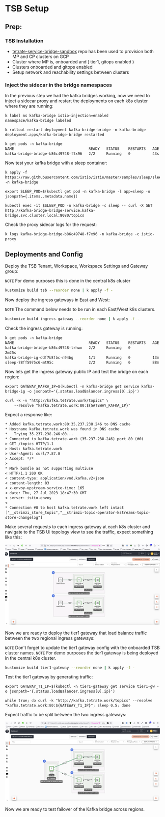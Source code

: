 # TSB Setup

## Prep:

### TSB Installation

- [tetrate-service-bridge-sandbox](https://github.com/tetrateio/tetrate-service-bridge-sandbox) repo has been used to provision both MP and CP clusters on GCP
- Cluster where MP is, onboarded and ( tier1, gitops enabled )
- Clusters onboarded and gitops enabled
- Setup network and reachability settings between clusters

### Inject the sidecar in the bridge namespaces

In the previous step we had the kafka bridges working, now we need to inject a sidecar proxy and restart the deployments on each k8s cluster where they are running:

```shell
k label ns kafka-bridge istio-injection=enabled
namespace/kafka-bridge labeled
```

```shell
k rollout restart deployment kafka-bridge-bridge -n kafka-bridge
deployment.apps/kafka-bridge-bridge restarted
```

```shell
k get pods -n kafka-bridge
NAME                                  READY   STATUS    RESTARTS   AGE
kafka-bridge-bridge-b86c49748-f7x96   2/2     Running   0          43s
```

Now test your kafka bridge with a sleep container:

```shell
k apply -f https://raw.githubusercontent.com/istio/istio/master/samples/sleep/sleep.yaml -n kafka-bridge
```

```shell
export SLEEP_POD=$(kubectl get pod -n kafka-bridge -l app=sleep -o jsonpath={.items..metadata.name})
```

```shell
kubectl exec -it $SLEEP_POD -n kafka-bridge -c sleep -- curl -X GET http://kafka-bridge-bridge-service.kafka-bridge.svc.cluster.local:8080/topics
```

Check the proxy sidecar logs for the request:

```shell
k logs kafka-bridge-bridge-b86c49748-f7x96 -n kafka-bridge -c istio-proxy
```

## Deployments and Config

Deploy the TSB Tenant, Workspace, Workspace Settings and Gateway group:

`NOTE` For demo purposes this is done in the central k8s cluster

```bash
kustomize build tsb --reorder none | k apply -f -
```

Now deploy the ingress gateways in East and West:

`NOTE` The command below needs to be run in each East/West k8s clusters.

```bash
kustomize build ingress-gateway --reorder none | k apply -f -
```

Check the ingress gateway is running:

```shell
k get pods -n kafka-bridge
NAME                                  READY   STATUS    RESTARTS   AGE
kafka-bridge-bridge-b86c49748-lrhwn   2/2     Running   0          2m25s
kafka-bridge-ig-ddf7b8fbc-n94bg       1/1     Running   0          13m
sleep-78ff5975c6-mt95c                2/2     Running   0          88m
```

Now lets get the ingress gateway public IP and test the bridge on each region:

```shell
export GATEWAY_KAFKA_IP=$(kubectl -n kafka-bridge get service kafka-bridge-ig -o jsonpath='{.status.loadBalancer.ingress[0].ip}')
```

```shell
curl -k -v "http://kafka.tetrate.work/topics" \
    --resolve "kafka.tetrate.work:80:${GATEWAY_KAFKA_IP}"
```

Expect a response like:

```shell
* Added kafka.tetrate.work:80:35.237.238.246 to DNS cache
* Hostname kafka.tetrate.work was found in DNS cache
*   Trying 35.237.238.246:80...
* Connected to kafka.tetrate.work (35.237.238.246) port 80 (#0)
> GET /topics HTTP/1.1
> Host: kafka.tetrate.work
> User-Agent: curl/7.87.0
> Accept: */*
> 
* Mark bundle as not supporting multiuse
< HTTP/1.1 200 OK
< content-type: application/vnd.kafka.v2+json
< content-length: 83
< x-envoy-upstream-service-time: 165
< date: Thu, 27 Jul 2023 18:47:30 GMT
< server: istio-envoy
< 
* Connection #0 to host kafka.tetrate.work left intact
["__strimzi_store_topic","__strimzi-topic-operator-kstreams-topic-store-changelog"]
```

Make several requests to each ingress gateway at each k8s cluster and navigate to the TSB UI topology view to see the traffic, expect something like this:

![](topology.png)

Now we are ready to deploy the tier1 gateway that load balance traffic between the two regional ingress gateways:

`NOTE` Don't forget to update the tier1 gateway config with the onboarded TSB cluster names.
`NOTE` For demo purposes the tier1 gateway is being deployed in the central k8s cluster.

```bash
kustomize build tier1-gateway --reorder none | k apply -f -
```

Test the tier1 gateway by generating traffic:

```shell
export GATEWAY_T1_IP=$(kubectl -n tier1-gateway get service tier1-gw -o jsonpath='{.status.loadBalancer.ingress[0].ip}')
```

```shell
while true; do curl -k "http://kafka.tetrate.work/topics" --resolve "kafka.tetrate.work:80:${GATEWAY_T1_IP}"; sleep 0.5; done
```

Expect traffic to be split between the two ingress gateways:

![](tier1.png)

Now we are ready to test failover of the Kafka bridge across regions.
